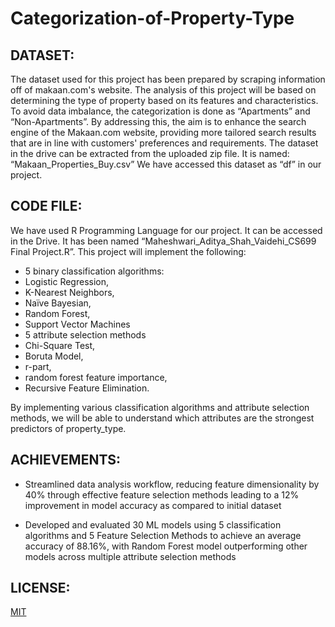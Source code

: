 # Categorization-of-Property-Type

## DATASET:
The dataset used for this project has been prepared by scraping information off of
makaan.com's website. The analysis of this project will be based on determining the type of
property based on its features and characteristics. To avoid data imbalance, the categorization
is done as “Apartments” and “Non-Apartments”. By addressing this, the aim is to enhance the
search engine of the Makaan.com website, providing more tailored search results that are in
line with customers' preferences and requirements.
The dataset in the drive can be extracted from the uploaded zip file. It is named:
“Makaan_Properties_Buy.csv”
We have accessed this dataset as “df” in our project.

## CODE FILE:
We have used R Programming Language for our project. It can be accessed in the Drive. It has
been named “Maheshwari_Aditya_Shah_Vaidehi_CS699 Final Project.R”.
This project will implement the following:
- 5 binary classification algorithms:
- Logistic Regression,
- K-Nearest Neighbors,
- Naïve Bayesian,
- Random Forest,
- Support Vector Machines
- 5 attribute selection methods
- Chi-Square Test,
- Boruta Model,
- r-part,
- random forest feature importance,
- Recursive Feature Elimination.


By implementing various classification algorithms and attribute selection methods, we will be
able to understand which attributes are the strongest predictors of property_type.

## ACHIEVEMENTS:
- Streamlined data analysis workflow, reducing feature dimensionality by 40% through effective feature selection methods leading to a 12% improvement in model accuracy as compared to initial dataset

- Developed and evaluated 30 ML models using 5 classification algorithms and 5 Feature Selection Methods to achieve an average accuracy of 88.16%, with Random Forest model outperforming other models across multiple attribute selection methods

## LICENSE: 
[MIT](https://choosealicense.com/licenses/mit/)
